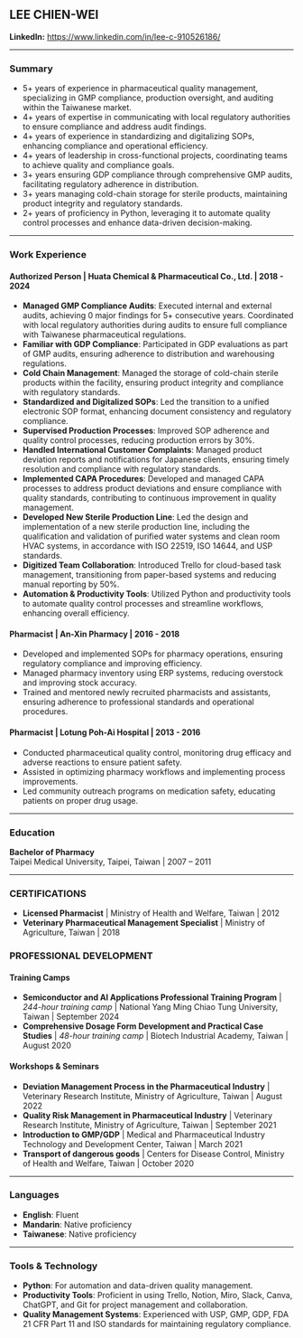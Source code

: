## LEE CHIEN-WEI

**LinkedIn:** https://www.linkedin.com/in/lee-c-910526186/

---

### Summary

- 5+ years of experience in pharmaceutical quality management, specializing in GMP compliance, production oversight, and auditing within the Taiwanese market.
- 4+ years of expertise in communicating with local regulatory authorities to ensure compliance and address audit findings.
- 4+ years of experience in standardizing and digitalizing SOPs, enhancing compliance and operational efficiency.
- 4+ years of leadership in cross-functional projects, coordinating teams to achieve quality and compliance goals.
- 3+ years ensuring GDP compliance through comprehensive GMP audits, facilitating regulatory adherence in distribution.
- 3+ years managing cold-chain storage for sterile products, maintaining product integrity and regulatory standards.
- 2+ years of proficiency in Python, leveraging it to automate quality control processes and enhance data-driven decision-making.

---

### Work Experience

#### Authorized Person | Huata Chemical & Pharmaceutical Co., Ltd. | 2018 - 2024

- **Managed GMP Compliance Audits**: Executed internal and external audits, achieving 0 major findings for 5+ consecutive years. Coordinated with local regulatory authorities during audits to ensure full compliance with Taiwanese pharmaceutical regulations.
- **Familiar with GDP Compliance**: Participated in GDP evaluations as part of GMP audits, ensuring adherence to distribution and warehousing regulations.
- **Cold Chain Management**: Managed the storage of cold-chain sterile products within the facility, ensuring product integrity and compliance with regulatory standards.
- **Standardized and Digitalized SOPs**: Led the transition to a unified electronic SOP format, enhancing document consistency and regulatory compliance.
- **Supervised Production Processes**: Improved SOP adherence and quality control processes, reducing production errors by 30%.
- **Handled International Customer Complaints**: Managed product deviation reports and notifications for Japanese clients, ensuring timely resolution and compliance with regulatory standards.
- **Implemented CAPA Procedures**: Developed and managed CAPA processes to address product deviations and ensure compliance with quality standards, contributing to continuous improvement in quality management.
- **Developed New Sterile Production Line**: Led the design and implementation of a new sterile production line, including the qualification and validation of purified water systems and clean room HVAC systems, in accordance with ISO 22519, ISO 14644, and USP standards.
- **Digitized Team Collaboration**: Introduced Trello for cloud-based task management, transitioning from paper-based systems and reducing manual reporting by 50%.
- **Automation & Productivity Tools**: Utilized Python and productivity tools to automate quality control processes and streamline workflows, enhancing overall efficiency.

#### Pharmacist | An-Xin Pharmacy | 2016 - 2018

- Developed and implemented SOPs for pharmacy operations, ensuring regulatory compliance and improving efficiency.
- Managed pharmacy inventory using ERP systems, reducing overstock and improving stock accuracy.
- Trained and mentored newly recruited pharmacists and assistants, ensuring adherence to professional standards and operational procedures.

#### Pharmacist | Lotung Poh-Ai Hospital | 2013 - 2016

- Conducted pharmaceutical quality control, monitoring drug efficacy and adverse reactions to ensure patient safety.
- Assisted in optimizing pharmacy workflows and implementing process improvements.
- Led community outreach programs on medication safety, educating patients on proper drug usage.

---

### Education

**Bachelor of Pharmacy**  
Taipei Medical University, Taipei, Taiwan | 2007 – 2011

---

### CERTIFICATIONS

- **Licensed Pharmacist** |  Ministry of Health and Welfare, Taiwan | 2012
- **Veterinary Pharmaceutical Management Specialist** | Ministry of Agriculture, Taiwan | 2018

### PROFESSIONAL DEVELOPMENT

#### Training Camps

- **Semiconductor and AI Applications Professional Training Program** | *244-hour training camp* | National Yang Ming Chiao Tung University, Taiwan | September 2024 
- **Comprehensive Dosage Form Development and Practical Case Studies**  | *48-hour training camp* | Biotech Industrial Academy, Taiwan | August 2020

#### Workshops & Seminars

- **Deviation Management Process in the Pharmaceutical Industry**  | Veterinary Research Institute, Ministry of Agriculture, Taiwan | August 2022
- **Quality Risk Management in Pharmaceutical Industry** | Veterinary Research Institute, Ministry of Agriculture, Taiwan | September 2021
- **Introduction to GMP/GDP** | Medical and Pharmaceutical Industry Technology and Development Center, Taiwan | March 2021
- **Transport of dangerous goods** | Centers for Disease Control, Ministry of Health and Welfare, Taiwan | October 2020

---

### Languages

- **English**: Fluent 
- **Mandarin**: Native proficiency
- **Taiwanese**: Native proficiency

---

### Tools & Technology

- **Python**: For automation and data-driven quality management.
- **Productivity Tools**: Proficient in using Trello, Notion, Miro, Slack, Canva, ChatGPT, and Git for project management and collaboration.
- **Quality Management Systems**: Experienced with USP, GMP, GDP, FDA 21 CFR Part 11 and ISO standards for maintaining regulatory compliance.
